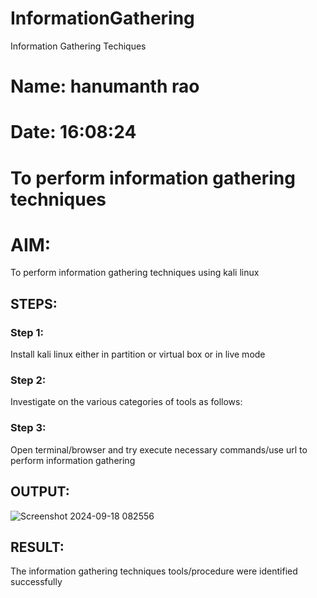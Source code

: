 # InformationGathering
Information Gathering Techiques
#  Name: hanumanth rao
#  Date: 16:08:24
# To perform information gathering techniques

# AIM:

To perform information gathering techniques using kali linux 

## STEPS:

### Step 1:

Install kali linux either in partition or virtual box or in live mode

### Step 2:

Investigate on the various categories of tools as follows:

### Step 3:
Open terminal/browser and try execute necessary commands/use url to perform information gathering


## OUTPUT:
![Screenshot 2024-09-18 082556](https://github.com/user-attachments/assets/0e7bc259-a510-4bac-b490-5560b0c17e57)

## RESULT:
The information gathering techniques tools/procedure were  identified successfully
